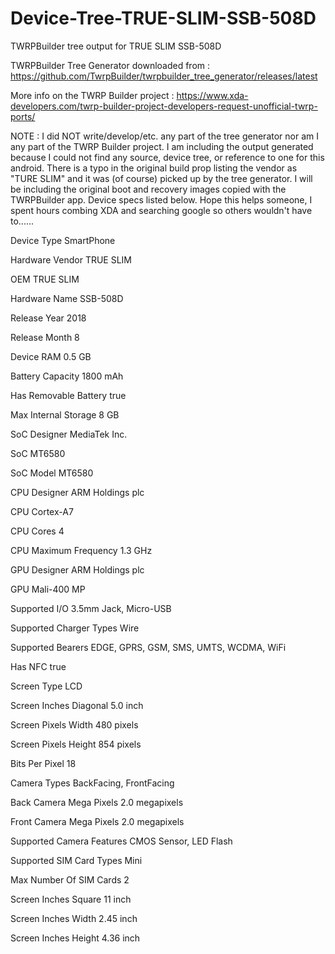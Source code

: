 # Device-Tree-TRUE-SLIM-SSB-508D
TWRPBuilder tree output for TRUE SLIM SSB-508D



TWRPBuilder Tree Generator downloaded from : 
https://github.com/TwrpBuilder/twrpbuilder_tree_generator/releases/latest

More info on the TWRP Builder project : 
https://www.xda-developers.com/twrp-builder-project-developers-request-unofficial-twrp-ports/




NOTE : 
I did NOT write/develop/etc. any part of the tree generator nor am I any part of the TWRP Builder project.  I am including 
the output generated because I could not find any source, device tree, or reference to one for this android.  There is a typo 
in the original build prop listing the vendor as "TURE SLIM" and it was (of course) picked up by the tree generator.  I 
will be including the original boot and recovery images copied with the TWRPBuilder app. Device specs listed below. 
Hope this helps someone, I spent hours combing XDA and searching google so others wouldn't have to......






Device Type 	                      SmartPhone

Hardware Vendor 	                  TRUE SLIM

OEM 	                              TRUE SLIM

Hardware Name 	                    SSB-508D

Release Year 	                      2018

Release Month 	                    8

Device RAM 	                        0.5 GB

Battery Capacity 	                  1800 mAh

Has Removable Battery 	            true

Max Internal Storage 	              8 GB

SoC Designer 	                      MediaTek Inc.

SoC 	                              MT6580

SoC Model 	                        MT6580

CPU Designer 	                      ARM Holdings plc

CPU 	                              Cortex-A7

CPU Cores 	                        4

CPU Maximum Frequency 	            1.3 GHz

GPU Designer 	                      ARM Holdings plc

GPU 	                              Mali-400 MP

Supported I/O 	                    3.5mm Jack, Micro-USB

Supported Charger Types 	          Wire

Supported Bearers 	                EDGE, GPRS, GSM, SMS, UMTS, WCDMA, WiFi

Has NFC 	                          true

Screen Type 	                      LCD

Screen Inches Diagonal 	            5.0 inch

Screen Pixels Width 	              480 pixels

Screen Pixels Height 	              854 pixels

Bits Per Pixel 	                    18

Camera Types 	                      BackFacing, FrontFacing

Back Camera Mega Pixels 	          2.0 megapixels

Front Camera Mega Pixels 	          2.0 megapixels

Supported Camera Features 	        CMOS Sensor, LED Flash

Supported SIM Card Types 	          Mini

Max Number Of SIM Cards 	          2

Screen Inches Square 	              11 inch

Screen Inches Width 	              2.45 inch

Screen Inches Height 	              4.36 inch 


